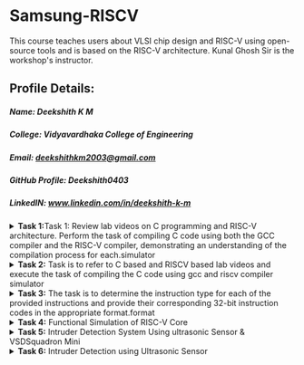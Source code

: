 # Samsung-RISCV
This course teaches users about VLSI chip design and RISC-V using open-source tools and is based on the RISC-V architecture. Kunal Ghosh Sir is the workshop's instructor.
## Profile Details:
##### Name: Deekshith K M
##### College: Vidyavardhaka College of Engineering
##### Email: deekshithkm2003@gmail.com
##### GitHub Profile: Deekshith0403
##### LinkedIN: www.linkedin.com/in/deekshith-k-m 
<details>
<summary><b>Task 1:</b>Task 1: Review lab videos on C programming and RISC-V architecture. Perform the task of compiling C code using both the GCC compiler and the RISC-V compiler, demonstrating an understanding of the compilation process for each.simulator</summary>   
<br>

##### Task 1: Review lab videos on C programming and RISC-V architecture. Perform the task of compiling C code using both the GCC compiler and the RISC-V compiler, demonstrating an understanding of the compilation process for each.

## C and RISC-V Programming Labs
This repository provides a detailed guide to compiling C programs and generating assembly code using both the standard GCC compiler and the RISC-V GCC compiler. It covers all essential steps and explanations for understanding the compilation and debugging workflows.

### Lab 1: Working with C Language
#### Compiling a .c File Locally
   1. Launch the bash terminal and navigate to the directory where you want to create your source file.
   2. Use the following command to create and open a new .c file for editing:
      
   ``` sh
   gedit sum_1ton.c
   ```

   ![s2](https://github.com/user-attachments/assets/d4988890-b199-42e9-b019-89f7064a3a99)
   
   3. Save your changes and compile the program with the following commands:
      
   ``` sh
   gcc sum_1ton.c
   ./a.out
   ```

   ![s4](https://github.com/user-attachments/assets/4c9efc95-21fc-4adc-9f4d-19d888500e7f)
   
   Compilation and execution are now complete.
   
   ### Lab 2: Programming with RISC-V
   #### Compiling a Program Using the RISC-V GCC Compiler
   1. Confirm that the RISC-V GCC compiler is installed and properly set up on your system.
   2. Check the contents of the .c file using the cat command:
      
      ``` sh
      cat sum_1ton.c
      ```
      
      ![s6](https://github.com/user-attachments/assets/e37bf503-24ff-4fa8-b954-18cb81f32682)
      
   4. Compile the program for RISC-V architecture with the following command:
      
      ``` sh
      riscv64-unknown-elf-gcc -O1 -mabi=lp64 -march=rv64i -o sum_1ton.o sum_1ton.c
      ```
   6. To view the assembly code, disassemble the compiled object file:
      
      ``` sh
      riscv64-unknown-elf-objdump -d sum_1ton.o
      ```
      
      ![s12](https://github.com/user-attachments/assets/74485935-6d5d-44a9-9f0a-18141b5da482)
      
   8. Use the /main search command in the terminal to find the main function in the disassembled output.

      ![s17](https://github.com/user-attachments/assets/20fad9fb-5d2a-4f6a-ba4f-b746b8e29a09)

  ### Explanation of Commands and Options:
  1. -mabi=lp64: Sets the Application Binary Interface (ABI) for 64-bit data types, suitable for RISC-V 64-bit architecture.
  2. -march=rv64i: Specifies the RISC-V 64-bit integer instruction set architecture.
  3. -O1: Activates basic optimization to improve performance without significantly increasing compilation time.
  4. riscv64-unknown-elf-objdump: This utility disassembles RISC-V binaries, allowing you to analyze and debug the code structure efficiently.
</details>

<details>   
<summary><b>Task 2:</b> Task is to refer to C based and RISCV based lab videos and execute the task of compiling the C code using gcc and riscv compiler simulator</summary>   
<br>

##### Task 2:Task is to refer to C based and RISCV based lab videos and execute the task of compiling the C code using gcc and riscv compiler simulator
## RISC-V ISA Simulation with SPIKE
This repository offers guidance on setting up and using SPIKE, a RISC-V ISA simulator, along with the Proxy Kernel (pk) for executing programs. It includes detailed instructions to install the required tools, perform simulations, and debug RISC-V programs efficiently. Follow the steps provided to get started with RISC-V development using SPIKE.

## About SPIKE
SPIKE is a C++-based open-source simulator for the RISC-V ISA. It provides an efficient environment for testing and debugging RISC-V programs, offering support for both standalone applications and complete operating systems like Linux, without requiring physical hardware.

## Simulating RISC-V with SPIKE
To verify the setup, compile and run a sample program (`sum_1ton.c`) using both the GCC compiler and the RISC-V toolchain.
### Using GCC Compiler:
~~~ sh
gcc add.c
./a.out
~~~
![VirtualBox_vdsworkshop_14_01_2025_00_04_48](https://github.com/user-attachments/assets/a781d490-d3a0-47a8-a8c7-153ecc32d427)

### Using RISC-V Compiler:
``` sh
spike pk add.o
```
## Analyzing the Assembly Code
### Objdump Analysis:
Generate the corresponding assembly code using the following command:
``` sh
riscv64-unknown-elf-objdump -d sum_1ton.o | less
```
![VirtualBox_vdsworkshop_13_01_2025_19_54_18](https://github.com/user-attachments/assets/9434e51b-379a-431e-ac19-4fb4e9031e41)

### Debugging with SPIKE:
1. Open the debugger using the command:
``` sh
spike -d pk product.o
```
2. Perform debugging operations in the terminal.
## Optimization Levels
Snapshots of the RISC-V object dump at various optimization levels (-O1 and -Ofast) offer valuable insights into the impact of compiler optimizations on the generated assembly code. Use these options during compilation to examine the differences.

-O1 Optimization

-Ofast Optimization
![image](https://github.com/user-attachments/assets/f840b18c-79b8-4e2c-a0d2-1de07ff47a8a)

</details>
<details>
<summary><b>Task 3:</b> The task is to determine the instruction type for each of the provided instructions and provide their corresponding 32-bit instruction codes in the appropriate format.format</summary>

# Understanding RISC-V and Its Instruction Formats
## Understanding RISC-V and Its Instruction Formats

### About RISC-V
RISC-V is an open-source Instruction Set Architecture (ISA) designed to empower developers in creating processors optimized for specific applications. Rooted in the Reduced Instruction Set Computer (RISC) principles, RISC-V marks the fifth iteration of processors developed under this concept. Its open and license-free model allows developers to use RISC-V without incurring licensing fees, offering an attractive alternative to proprietary processor technologies.

### RISC-v Instruction Formats
The instruction format of a processor specifies the structure of machine language instructions for execution. These instructions consist of binary code (0s and 1s), with each segment indicating details about data locations and the operations to execute. In RISC-V, there are six main instruction formats:
1. **R-format**
2. **I-format**
3. **S-format**
4. **B-format**
5. **U-format**
6. **J-format**

   ![instruction_formats](https://github.com/user-attachments/assets/a661f728-f5d5-493d-a4d9-d4a79b53618a)

Let’s examine each format in detail.

---

#### 1. R-type Instruction
R-type (Register-type) instructions perform operations directly on registers instead of memory locations. These instructions are primarily used for arithmetic and logical computations. Each R-type instruction is 32 bits long and is divided into six distinct fields:

##### Structure:

| Field Name | Size  | Description                            |
|------------|-------|----------------------------------------|
| Opcode     | 7 bits| Determines the instruction type        |
| rd         | 5 bits| Destination register                  |
| func3      | 3 bits| Specifies the type of operation       |
| rs1        | 5 bits| First source register                 |
| rs2        | 5 bits| Second source register                |
| func7      | 7 bits| Additional operation specification    |

##### Example: SUB Instruction (R-type)

**Instruction:** `SUB r12, r8, r3`  
- **Operation:** Subtracts the value in register `r3` from the value in `r8`, storing the result in `r12`.  

**Field Breakdown:**  
- **Opcode:** `0110011`  
- **rd (Destination):** `r12` -> `01100`  
- **rs1 (Source 1):** `r8` -> `01000`  
- **rs2 (Source 2):** `r3` -> `00011`  
- **func3:** `000`  
- **func7:** `0100000`  

**32-bit Instruction:**  
`0100000_00011_01000_000_01100_0110011`
##### Example: AND Instruction (R-type)

**Instruction:** `AND r11, r2, r5`  
- **Operation:** Performs a bitwise AND operation between the values in registers `r2` and `r5`, storing the result in `r11`.  

**Field Breakdown:**  
- **Opcode:** `0110011`  
- **rd (Destination):** `r11` -> `01011`  
- **rs1 (Source 1):** `r2` -> `00010`  
- **rs2 (Source 2):** `r5` -> `00101`  
- **func3:** `111`  
- **func7:** `0000000`  

**32-bit Instruction:**  
`0000000_00101_00010_111_01011_0110011`

##### Example: OR Instruction (R-type)

**Instruction:** `OR r13, r6, r7`  
- **Operation:** Performs a bitwise OR operation between the values in registers `r6` and `r7`, storing the result in `r13`.  

**Field Breakdown:**  
- **Opcode:** `0110011`  
- **rd (Destination):** `r13` -> `01101`  
- **rs1 (Source 1):** `r6` -> `00110`  
- **rs2 (Source 2):** `r7` -> `00111`  
- **func3:** `110`  
- **func7:** `0000000`  

**32-bit Instruction:**  
`0000000_00111_00110_110_01101_0110011`

  ![R-type_instruction_format](https://github.com/user-attachments/assets/83cd50ac-ab4e-47f5-abb7-5d7acf583b35)

---

#### 2. I-type Instruction
I-type (Immediate-type) instructions operate using a combination of a register and an immediate (constant) value. They are commonly utilized for load operations and computations involving immediate values.

##### Structure:

| Field Name | Size  | Description                            |
|------------|-------|----------------------------------------|
| Opcode     | 7 bits| Determines the instruction type        |
| rd         | 5 bits| Destination register                  |
| func3      | 3 bits| Specifies the type of operation       |
| rs1        | 5 bits| Source register                       |
| imm[11:0]  | 12 bits| Immediate value                      |

##### Example: ORI Instruction (I-type)

**Instruction:** `ORI r10, r3, 15`  
- **Operation:** Performs a bitwise OR operation between the value in `r3` and the immediate value `15`, storing the result in `r10`.  

**Field Breakdown:**  
- **Opcode:** `0010011`  
- **rd (Destination):** `r10` -> `01010`  
- **rs1 (Source):** `r3` -> `00011`  
- **imm[11:0] (Immediate):** `000000001111`  
- **func3:** `110`  

**32-bit Instruction:**  
`000000001111_00011_110_01010_0010011`

  ![I-type_instruction_format](https://github.com/user-attachments/assets/4093ac10-bf93-4fdf-be25-8f062c2fdf5c)

---

#### 3. S-type Instruction

S-type (Store-type) instructions store register values into memory locations.

##### Structure:

| Field Name | Size  | Description                            |
|------------|-------|----------------------------------------|
| Opcode     | 7 bits| Determines the instruction type        |
| rs1        | 5 bits| Base address register                 |
| rs2        | 5 bits| Source register                       |
| imm[11:5]  | 7 bits| Upper immediate value                  |
| imm[4:0]   | 5 bits| Lower immediate value                  |
| func3      | 3 bits| Specifies the type of operation       |

##### Example: SB Instruction (S-type)

**Instruction:** `SB r5, 4(r2)`  
- **Operation:** Stores the least significant byte of the value in `r5` into the memory at the address `r2 + 4`.  

**Field Breakdown:**  
- **Opcode:** `0100011`  
- **rs1 (Base Address):** `r2` -> `00010`  
- **rs2 (Source):** `r5` -> `00101`  
- **imm[11:5] (Upper Immediate):** `0000000`  
- **imm[4:0] (Lower Immediate):** `00100`  
- **func3:** `000`  

**32-bit Instruction:**  
`0000000_00101_00010_000_00100_0100011`

  ![image](https://github.com/user-attachments/assets/01eee62a-1120-4884-a251-2a9bb4df79f5)

---

#### 4. B-type Instruction

B-type (Branch-type) instructions are used for branching operations that depend on specific conditions.

##### Structure:

| Field Name | Size  | Description                            |
|------------|-------|----------------------------------------|
| Opcode     | 7 bits| Determines the instruction type        |
| rs1        | 5 bits| Source register 1                      |
| rs2        | 5 bits| Source register 2                      |
| imm[12|10:5|4:1|11] | 13 bits| Branch offset                |
| func3      | 3 bits| Specifies the condition for branching |

##### Example: BEQ Instruction (B-type)

**Instruction:** `BEQ r2, r3, 16`  
- **Operation:** Branches to the address `PC + 16` if the value in `r2` is equal to the value in `r3`.  

**Field Breakdown:**  
- **Opcode:** `1100011`  
- **rs1:** `r2` -> `00010`  
- **rs2:** `r3` -> `00011`  
- **imm[12|10:5|4:1|11]:** `0000010000`  
- **func3:** `000`  

**32-bit Instruction:**  
`0000000_00011_00010_000_10000_1100011`

##### Example: BNE Instruction (B-type)

**Instruction:** `BNE r1, r2, 10`  
- **Operation:** Branches to the address `PC + 10` if the value in `r1` is not equal to the value in `r2`.  

**Field Breakdown:**  
- **Opcode:** `1100011`  
- **rs1:** `r1` -> `00001`  
- **rs2:** `r2` -> `00010`  
- **imm[12|10:5|4:1|11]:** `0000010100`  
- **func3:** `001`  

**32-bit Instruction:**  
`0000000_00010_00001_001_01000_1100011`
  
  ![B_type_instruction_format](https://github.com/user-attachments/assets/f546b492-4b2c-4857-bc4b-a4d45846ca0e)

---

#### 5. U-type Instruction

U-type (Upper Immediate) instructions are used to load immediate values into the destination register, typically placing the immediate value in the upper 20 bits of the register.

##### Structure:

| Field Name | Size  | Description                            |
|------------|-------|----------------------------------------|
| Opcode     | 7 bits| Determines the instruction type        |
| rd         | 5 bits| Destination register                   |
| imm[31:12] | 20 bits| Upper immediate value                 |

  ![U-type_instruction_format](https://github.com/user-attachments/assets/c0e9c34f-c3ad-4bcc-9538-df11e68ef4ab)

---

#### 6. J-type Instruction

J-type (Jump-type) instructions are used to perform jump operations, typically employed for control flow changes such as loops and function calls.

##### Structure:

| Field Name | Size  | Description                            |
|------------|-------|----------------------------------------|
| Opcode     | 7 bits| Determines the instruction type        |
| rd         | 5 bits| Destination register                   |
| imm[20|10:1|11|19:12] | 20 bits| Jump offset                |

  ![J-type_instruction_format](https://github.com/user-attachments/assets/b367fe02-c1f8-45d0-9f54-020794f17117)

---
# RISC-V 15 Unique Instructions and Their 32-Bit Machine Codes

This repository documents 15 unique RISC-V instructions extracted from an object file, along with their corresponding 32-bit machine codes and instruction formats. This serves as a reference for understanding the RISC-V assembly language and its instruction encodings.

![obj](https://github.com/user-attachments/assets/26ce0a34-2824-4e89-baa8-06f51078857d)

---

## List of Instructions and Machine Codes

1. **`lui a0, 0x21` (Load Upper Immediate)**  
   - **Format**: U-type  
   - **Opcode**: `0110111`  
   - **Machine Code**: `0x00021537`  
   - **Binary**: `00000000001000010101000000110111`

2. **`li a3, 50` (Load Immediate)**  
   - **Format**: I-type  
   - **Opcode**: `0010011`  
   - **Machine Code**: `0x03200693`  
   - **Binary**: `00000011001000000000011010010011`

3. **`li a2, 5` (Load Immediate)**  
   - **Format**: I-type  
   - **Opcode**: `0010011`  
   - **Machine Code**: `0x00500613`  
   - **Binary**: `00000000010100000000001100010011`

4. **`li a1, 10` (Load Immediate)**  
   - **Format**: I-type  
   - **Opcode**: `0010011`  
   - **Machine Code**: `0x00a00593`  
   - **Binary**: `00000000101000000000001100110011`

5. **`addi a0, a0, 352` (Add Immediate)**  
   - **Format**: I-type  
   - **Opcode**: `0010011`  
   - **Machine Code**: `0x16050513`  
   - **Binary**: `00010110000001010000000001010011`

6. **`j 103f4` (Jump)**  
   - **Format**: J-type  
   - **Opcode**: `1101111`  
   - **Machine Code**: `0x3300006f`  
   - **Binary**: `00110011000000000000000001101111`

7. **`auipc a5, 0xffff0` (Add Upper Immediate to PC)**  
   - **Format**: U-type  
   - **Opcode**: `0010111`  
   - **Machine Code**: `0xffff0797`  
   - **Binary**: `11111111111111110000011110010111`

8. **`addi a5, a5, -200` (Add Immediate)**  
   - **Format**: I-type  
   - **Opcode**: `0010011`  
   - **Machine Code**: `0xf3878793`  
   - **Binary**: `11110011000001111000111110010011`

9. **`beqz a5, 100e0` (Branch if Equal to Zero)**  
   - **Format**: B-type  
   - **Opcode**: `1100011`  
   - **Machine Code**: `0x00078863`  
   - **Binary**: `00000000000001111000100001100011`

10. **`ret` (Return)**  
    - **Format**: I-type  
    - **Opcode**: `1100111`  
    - **Machine Code**: `0x00008067`  
    - **Binary**: `00000000000010000000011001110111`

11. **`auipc gp, 0x13` (Add Upper Immediate to PC)**  
    - **Format**: U-type  
    - **Opcode**: `0010111`  
    - **Machine Code**: `0x00013197`  
    - **Binary**: `00000000000000010011000110010111`

12. **`addi gp, gp, -1756` (Add Immediate)**  
    - **Format**: I-type  
    - **Opcode**: `0010011`  
    - **Machine Code**: `0x92418193`  
    - **Binary**: `10010010000000011000000110010011`

13. **`sub a2, a2, a0` (Subtract)**  
    - **Format**: R-type  
    - **Opcode**: `0110011`  
    - **Machine Code**: `0x40a60633`  
    - **Binary**: `01000010100110000000001100011011`

14. **`jal ra, 102d4` (Jump and Link)**  
    - **Format**: J-type  
    - **Opcode**: `1101111`  
    - **Machine Code**: `0x1d4000ef`  
    - **Binary**: `00011101010000000000000011101111`

15. **`lw a0, 0(sp)` (Load Word)**  
    - **Format**: I-type  
    - **Opcode**: `0000011`  
    - **Machine Code**: `0x00012503`  
    - **Binary**: `00000000000000010010010010100011`

---

</details>

<details>
<summary><b>Task 4:</b> Functional Simulation of RISC-V Core</summary>   
<br>

## 2. BLOCK DIAGRAM OF RISC-V RV32I
![image](https://user-images.githubusercontent.com/110079631/181293948-beb8622c-7696-4b06-b6c9-eeab9b8ab9d3.png)

## 3. INSTRUCTION SET OF RISC-V RV32I
![image](https://user-images.githubusercontent.com/110079631/181298133-60269bc2-01da-4b5c-8b42-69057b8dc15c.png)

# RISC-V Core Functional Simulation 
## 4. FUNCTIONAL SIMULATION

### 4.1 About iverilog and gtkwave
- Icarus Verilog is an implementation of the Verilog hardware description language.
- GTKWave is a fully featured GTK+ v1. 2 based wave viewer for Unix and Win32 which reads Ver Structural Verilog Compiler generated AET files as well as standard Verilog VCD/EVCD files and allows their viewing.

### 4.2 Installing iverilog and gtkwave

- **For Ubuntu**

 Open your terminal and type the following to install iverilog and GTKWave
 ```
 $   sudo apt get update
 $   sudo apt get install iverilog gtkwave
 ```

- **To clone the repository and download the netlist files for simulation , enter the following commands in your terminal.**

 ```
 $ git clone https://github.com/vinayrayapati/iiitb_rv32i
 $ cd iiitb_rv32i
 ```
- **To simulate and run the verilog code , enter the following commands in your terminal.**

```
$ iverilog -o iiitb_rv32i iiitb_rv32i.v iiitb_rv32i_tb.v
$ ./iiitb_rv32i
```
- **To see the output waveform in gtkwave, enter the following commands in your terminal.**

`$ gtkwave iiitb_rv32i.vcd`

Installed iverilog and GTKwave 

![VirtualBox_vdsworkshop_23_01_2025_16_56_05](https://github.com/user-attachments/assets/9727fdde-e6b7-42ff-b868-6c2182a4ce8f)

---

A directory named chethan was created 
```bash
mkdir chethan
```
The following commands were executed

![VirtualBox_vdsworkshop_23_01_2025_16_17_14](https://github.com/user-attachments/assets/bcec5209-824e-4cb2-94b1-ffa63434993c)

---

The below waveform was generated

![VirtualBox_vdsworkshop_23_01_2025_16_26_23](https://github.com/user-attachments/assets/52081c24-a338-4b58-a910-434054968ef2)

---

### Now analysing the output waveform of various instructions

Instruction 1: ADD R6, R2, R1 

![VirtualBox_vdsworkshop_03_02_2025_19_32_43](https://github.com/user-attachments/assets/4dabab4c-ee6a-42d0-ba4f-5af076e7c9ee)

---

Instruction 2: SUB R7, R1, R2

![VirtualBox_vdsworkshop_03_02_2025_19_34_13](https://github.com/user-attachments/assets/f6df1f47-829b-41e7-baf9-7039a116425e)

---

Instruction 3: AND R8, R1, R3

![VirtualBox_vdsworkshop_03_02_2025_19_35_54](https://github.com/user-attachments/assets/71340e1f-7abc-49a8-8877-7bcb861f5b29)

---

Instruction 4: OR R9, R2, R5

![VirtualBox_vdsworkshop_03_02_2025_19_36_55](https://github.com/user-attachments/assets/c4cd1c52-4895-4fce-9c40-f32f600794b7)

---

Instruction 5: XOR R10, R1, R4

![VirtualBox_vdsworkshop_03_02_2025_19_39_38](https://github.com/user-attachments/assets/d1202e87-d9b7-4890-b943-8a479b18cdcc)

---

Instruction 6: SLT R1, R2, R4

![VirtualBox_vdsworkshop_03_02_2025_19_40_14](https://github.com/user-attachments/assets/249d7109-25df-46ff-bd65-cbe9d837e915)

---

Instruction 7: ADDI R12, R4, 5

![VirtualBox_vdsworkshop_03_02_2025_19_43_32](https://github.com/user-attachments/assets/27f5f1e1-6d4f-4d20-9c49-2f7d624f5cf5)

---

Instruction 8: BEQ R0, R0, 15

![VirtualBox_vdsworkshop_03_02_2025_19_49_59](https://github.com/user-attachments/assets/a4ac6de4-3744-42da-a8f4-89814867c7f1)

---

Instruction 9:sw r3,r1,2

![VirtualBox_vdsworkshop_03_02_2025_20_17_08](https://github.com/user-attachments/assets/38bb8f76-c631-4485-86c9-d512f7d70039)

---

Instruction 10:lw r13,r1,2

![VirtualBox_vdsworkshop_03_02_2025_19_54_24](https://github.com/user-attachments/assets/829be81f-d76c-4d03-b815-683f23a9f78d)

---

Full 5-stage instruction pipeline and pc-increment description Waveform is given below:

![VirtualBox_vdsworkshop_03_02_2025_19_57_19](https://github.com/user-attachments/assets/abc1afa2-2cfe-4d47-b8c8-37ef74456910)


</details>

<details>
<summary><b>Task 5:</b> Intruder Detection System Using ultrasonic Sensor & VSDSquadron Mini</summary>   
<br>
   
# Intruder Detection System Using ultrasonic Sensor & VSDSquadron Mini  

![circuit_diagram](https://github.com/user-attachments/assets/8109545e-439b-4899-a70d-f81834b828c3)
 

## Overview  

The **Intruder Detection System** is a real-time security solution that detects **unauthorized movement using an Ultrasonic Sensor** and processes signals via the **VSDSquadron Mini board**. Upon detecting an intruder, the system **activates an alert mechanism**, signaled by an LED.  

Designed for **efficiency, scalability, and cost-effectiveness**, this system can be further **enhanced with wireless communication, AI-based recognition, and cloud integration**, making it a versatile solution for modern security needs.

## Key Features

- ✅ Instant intrusion detection using an ultrasonic sensor for real-time security
- ✅ High-speed FPGA-based processing ensures rapid threat response
- ✅ Flexible alert options – Supports buzzer, LED, or wireless notifications
- ✅ Expandable architecture – Easily integrates AI, cloud, and IoT for advanced monitoring
- ✅ Cost-effective & power-efficient for long-term, reliable operation
- ✅ User-friendly setup with minimal maintenance requirements
---

## Components Required  

| **Component**      | **Specification** |
|--------------------|------------------|
| VSD Squadron Mini | FPGA Development Board |
| ultrasonic Sensor         |Motion & Distance Indicator |
| LED              | Visual Alert |
| 220-ohm Resistor | Current Limiting |
| Jumper Wires     | Circuit Connections |
| Breadboard       | Prototyping |

---

## Circuit Pin Connections  

| **Component** | **Pin on Board** |
|--------------|------------------|
| **LED**      | PD3 |
| **Ultrasonic Sensor** |
| **VCC**| 3.3V |
| **ground**| gnd |
| ** trig pin** | PD4 |
| ** Echo pin** | PD2 |

---

## How It Works

The system functions by emitting a brief ultrasonic pulse via **PD2** and detecting its echo through **PD4**. **When an object is within range, the pulse is reflected back to the sensor, generating a high signal on the ECHO pin**. Upon detection, the processor activates an LED, notifying the user of the object's presence.

---

## Applications  
This system is highly adaptable, making it suitable for a wide range of applications:

### 🔹 Home Security
- -> Detects intruders in residences, apartments, and gated communities
- -> Integrates with smart home systems for real-time alerts
### 🔹 Industrial & Commercial Security
- -> Safeguards factories, warehouses, and office premises
- -> Controls access to restricted and high-security areas
### 🔹 Military & Border Surveillance
- -> Monitors unauthorized movements in restricted zones
- -> Supports border security and military intelligence operations
### 🔹 ATM & Bank Protection
- -> Identifies suspicious activity near ATMs and vaults
- -> Triggers instant alarms to prevent unauthorized access
### 🔹 Smart Parking & Access Management
- -> Regulates vehicle entry and exit in parking facilities
- -> Automates barriers, gates, and restricted access points
### 🔹 Wildlife Conservation & Agricultural Security
- -> Tracks animal movement in protected zones and farmlands
- -> Assists in anti-poaching efforts and livestock protection
### 🔹 Healthcare & Elderly Assistance
- -> Detects falls, abnormal movements, or patient distress
- -> Enhances security and monitoring in hospitals and elder care facilities

---

#### Future Enhancements  

🔹 **AI-driven detection** for improved precision and object classification  
🔹 **Wireless communication** for seamless remote alerts and real-time monitoring  
🔹 **Cloud integration** for centralized data analysis and security management  
🔹 **Multi-sensor collaboration** to expand coverage and enhance threat detection

---

</details>

<details>
<summary><b>Task 6:</b> Intruder Detection using Ultrasonic Sensor</summary>   
<br>
   
# Intruder Detection using IR Sensor

## Overview
This project is part of Task 6 of the Samsung RISC-V program. The objective is to design an intruder detection system using an Ultrasonic sensor, and  an LED. When an intruder is detected, the system activates an alarm (buzzer) and visual alert (LED) to notify about unauthorized access.

![circuit_diagram](https://github.com/user-attachments/assets/a75585a8-893d-4575-9f1f-d7eeffc70391)

## Components Required:

1. VSD Squadron Mini
2. Ultrasonic Sensor
3. LED
4. 220 ohm Resistor
5. Jumper wires
6. Breadboard

## Pin Connections:

| **Component** | **Pin on Board** |
|--------------|------------------|
| **LED**      | PD3 |
| **Ultrasonic Sensor** |
| **VCC**| 3.3V |
| **ground**| gnd |
| **trig pin** | PD4 |
| **Echo pin** | PD2 |

## Working Principle:
The system functions by emitting a brief ultrasonic pulse via **PD2** and detecting its echo through **PD4**. **When an object is within range, the pulse is reflected back to the sensor, generating a high signal on the ECHO pin**. Upon detection, the processor activates an LED, notifying the user of the object's presence.

## Code Implementation:
---
The program will be written in C and deployed on the VSD Squadron Mini board. It will read the sensor input and control the LED and buzzer accordingly.

### API Reference:
- USART_Printf_Init() : Initializes the USART peripheral for debugging and output.
- Delay_Ms() : Generates a millisecond delay, useful for timing and sensor control.
- GPIO_ReadInputDataBit() : Reads the state of an input pin.
- GPIO_WriteBit() : Sets or clears a specific output pin, used for controlling the LED and the ultrasonic sensor’s trigger.
  
```bash
#include <ch32v00x.h>
#include <debug.h>

void GPIO_Config(void) {
    GPIO_InitTypeDef GPIO_InitStructure = {0};

    RCC_APB2PeriphClockCmd(RCC_APB2Periph_GPIOD, ENABLE);

    GPIO_InitStructure.GPIO_Pin = GPIO_Pin_0 | GPIO_Pin_4;
    GPIO_InitStructure.GPIO_Mode = GPIO_Mode_IPU;
    GPIO_Init(GPIOD, &GPIO_InitStructure);

    GPIO_InitStructure.GPIO_Pin = GPIO_Pin_2 | GPIO_Pin_3;
    GPIO_InitStructure.GPIO_Mode = GPIO_Mode_Out_PP;
    GPIO_InitStructure.GPIO_Speed = GPIO_Speed_50MHz;
    GPIO_Init(GPIOD, &GPIO_InitStructure);
}

int main(void) {
    uint8_t echo_status = 0;

    SystemCoreClockUpdate();
    Delay_Init();
    GPIO_Config();

    while (1) {
        GPIO_WriteBit(GPIOD, GPIO_Pin_2, SET);
        Delay_Ms(10);
        GPIO_WriteBit(GPIOD, GPIO_Pin_2, RESET);

        echo_status = GPIO_ReadInputDataBit(GPIOD, GPIO_Pin_4);

        if (echo_status == 1) {
            GPIO_WriteBit(GPIOD, GPIO_Pin_3, RESET);
            Delay_Ms(2500);
        } else {
            GPIO_WriteBit(GPIOD, GPIO_Pin_3, SET);
        }
    }
}

```
---
![Intruder_detectior_2](https://github.com/user-attachments/assets/b738bb7d-3bc7-4bff-81a3-190444cecfdf)


![Intruder_detectior_1](https://github.com/user-attachments/assets/b11e4882-100c-44e9-86b0-4ee2ee704114)
  </details>
